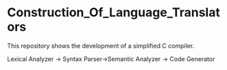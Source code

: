 # Construction_Of_Language_Translators
This repository shows the development of a simplified C compiler. 

Lexical Analyzer -> Syntax Parser->Semantic Analyzer -> Code Generator
